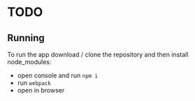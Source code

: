 # TODO
## Running
To run the app download / clone the repository and then install node_modules:
* open console and run ```npm i```
 * run ```webpack```
* open in browser
